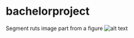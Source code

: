 # bachelorproject
Segment ruts image part from a figure
![alt text](https://raw.githubusercontent.com/bbzzyy/bachelorproject/edit/master/path/to/3.png)
